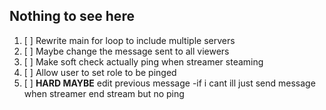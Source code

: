 ## Nothing to see here

 1. [ ] Rewrite main for loop to include multiple servers
 2. [ ] Maybe change the message sent to all viewers
 3. [ ] Make soft check actually ping when streamer steaming
 4. [ ] Allow user to set role to be pinged
 5. [ ] **HARD MAYBE** edit previous message
			 -if i cant ill just send message when streamer end stream but no ping
